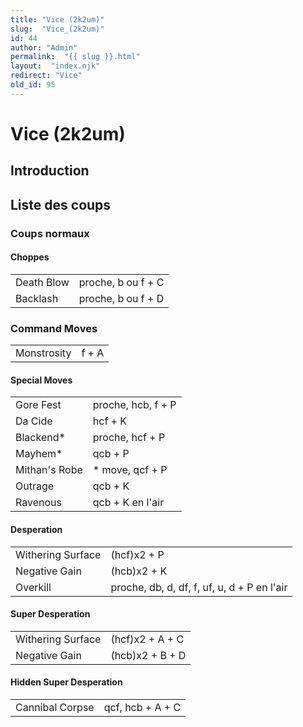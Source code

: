 ```yaml
---
title: "Vice (2k2um)"
slug:  "Vice_(2k2um)"
id: 44
author: "Admin"
permalink:  "{{ slug }}.html"
layout:  "index.njk"
redirect: "Vice"
old_id: 95
---
```


# Vice (2k2um)

## Introduction

## Liste des coups

### Coups normaux

#### Choppes

|            |                    |
|------------|--------------------|
| Death Blow | proche, b ou f + C |
| Backlash   | proche, b ou f + D |

### Command Moves

|             |       |
|-------------|-------|
| Monstrosity | f + A |

#### Special Moves

|               |                    |
|---------------|--------------------|
| Gore Fest     | proche, hcb, f + P |
| Da Cide       | hcf + K            |
| Blackend\*    | proche, hcf + P    |
| Mayhem\*      | qcb + P            |
| Mithan's Robe | \* move, qcf + P   |
| Outrage       | qcb + K            |
| Ravenous      | qcb + K en l'air   |

#### Desperation

|                   |                                             |
|-------------------|---------------------------------------------|
| Withering Surface | (hcf)x2 + P                                 |
| Negative Gain     | (hcb)x2 + K                                 |
| Overkill          | proche, db, d, df, f, uf, u, d + P en l'air |

#### Super Desperation

|                   |                 |
|-------------------|-----------------|
| Withering Surface | (hcf)x2 + A + C |
| Negative Gain     | (hcb)x2 + B + D |

#### Hidden Super Desperation

|                 |                  |
|-----------------|------------------|
| Cannibal Corpse | qcf, hcb + A + C |

